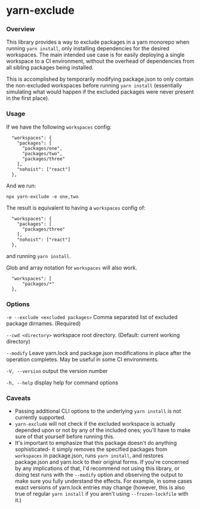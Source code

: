 # yarn-exclude

### Overview

This library provides a way to exclude packages in a yarn monorepo when running `yarn install`, only installing dependencies for the desired workspaces. The main intended use case is for easily deploying a single workspace to a CI environment, without the overhead of dependencies from all sibling packages being installed.

This is accomplished by temporarily modifying package.json to only contain the non-excluded workspaces before running `yarn install` (essentially simulating what would happen if the excluded packages were never present in the first place). 




### Usage

If we have the following `workspaces` config:

```
  "workspaces": {
    "packages": [
      "packages/one",
      "packages/two",
      "packages/three"
    ],
    "nohoist": ["react"]
  },
```

And we run:

```
npx yarn-exclude -e one,two
```

The result is equivalent to having a `workspaces` config of:

```
  "workspaces": {
    "packages": [
      "packages/three"
    ],
    "nohoist": ["react"]
  },
```

and running `yarn install`.

Glob and array notation for `workspaces` will also work.

```
  "workspaces": [
      "packages/*"
  },
```



### Options

`-e --exclude <excluded packages>` Comma separated list of excluded package
dirnames. (Required)

`--cwd <directory>` workspace root directory. (Default:
current working directory)

`--modify` Leave yarn.lock and package.json modifications in place after the operation completes. May be useful in some CI environments.

`-V, --version` output the version number

`-h, --help` display help for command options



### Caveats

- Passing additional CLI options to the underlying `yarn install` is not currently supported.
- `yarn-exclude` will not check if the excluded workspace is actually depended upon or not by any of the included ones; you'll have to make sure of that yourself before running this.
- It's important to emphasize that this package doesn't do anything sophisticated- it simply removes the specified packages from `workspaces` in package.json, runs `yarn install`, and restores package.json and yarn.lock to their original forms. If you're concerned by any implications of that, I'd recommend not using this library, or doing test runs with the `--modify` option and observing the output to make sure you fully understand the effects. For example, in some cases exact versions of yarn.lock entries may change (however, this is also true of regular `yarn install` if you aren't using `--frozen-lockfile` with it.)
